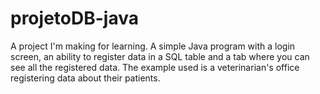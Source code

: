 # projetoDB-java
A project I'm making for learning. A simple Java program with a login screen, an ability to register data in a SQL table and a tab where you can see all the registered data. The example used is a veterinarian's office registering data about their patients.
